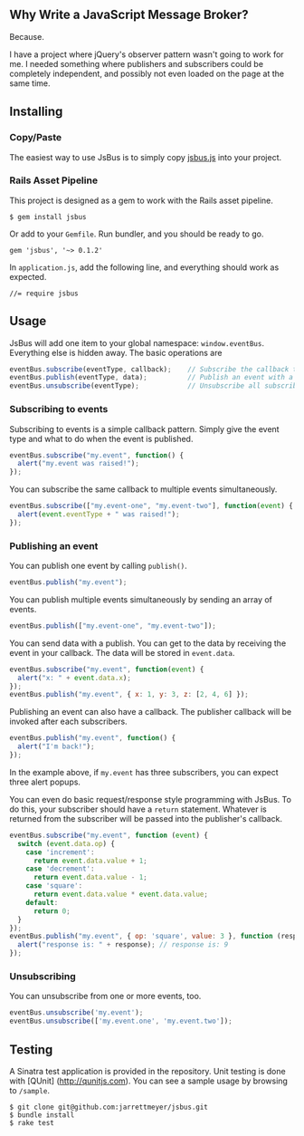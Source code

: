 ## Why Write a JavaScript Message Broker?

Because.

I have a project where jQuery's observer pattern wasn't going to work for me. I needed something where publishers and subscribers could be completely independent, and possibly not even loaded on the page at the same time.

## Installing

### Copy/Paste

The easiest way to use JsBus is to simply copy [jsbus.js](https://github.com/jarrettmeyer/jsbus/blob/master/vendor/assets/javascripts/jsbus.js) into your project.

### Rails Asset Pipeline

This project is designed as a gem to work with the Rails asset pipeline.

```
$ gem install jsbus
```

Or add to your `Gemfile`. Run bundler, and you should be ready to go.

```
gem 'jsbus', '~> 0.1.2'
```

In `application.js`, add the following line, and everything should work as expected.

```
//= require jsbus
```

## Usage

JsBus will add one item to your global namespace: `window.eventBus`. Everything else is hidden away. The basic operations are

```javascript
eventBus.subscribe(eventType, callback);    // Subscribe the callback to the event type.
eventBus.publish(eventType, data);          // Publish an event with a type (optionally with data).
eventBus.unsubscribe(eventType);            // Unsubscribe all subscribers with the event type.
```

### Subscribing to events

Subscribing to events is a simple callback pattern. Simply give the event type and what to do
when the event is published.

```javascript
eventBus.subscribe("my.event", function() {
  alert("my.event was raised!");
});
```

You can subscribe the same callback to multiple events simultaneously.

```javascript
eventBus.subscribe(["my.event-one", "my.event-two"], function(event) {
  alert(event.eventType + " was raised!");
});
```

### Publishing an event

You can publish one event by calling `publish()`.

```javascript
eventBus.publish("my.event");
```

You can publish multiple events simultaneously by sending an array of events.

```javascript
eventBus.publish(["my.event-one", "my.event-two"]);
```

You can send data with a publish. You can get to the data by receiving the event in your callback. The data will be stored in `event.data`.

```javascript
eventBus.subscribe("my.event", function(event) {
  alert("x: " + event.data.x);
});
eventBus.publish("my.event", { x: 1, y: 3, z: [2, 4, 6] });
```

Publishing an event can also have a callback. The publisher callback will be invoked after each subscribers.

```javascript
eventBus.publish("my.event", function() {
  alert("I'm back!");
});
```
In the example above, if `my.event` has three subscribers, you can expect three alert popups.

You can even do basic request/response style programming with JsBus. To do this, your subscriber should have a `return` statement. Whatever is returned from the subscriber will be passed into the publisher's callback.

```javascript
eventBus.subscribe("my.event", function (event) {
  switch (event.data.op) {
    case 'increment':
      return event.data.value + 1;
    case 'decrement':
      return event.data.value - 1;
    case 'square':
      return event.data.value * event.data.value;
    default:
      return 0;
  }
});
eventBus.publish("my.event", { op: 'square', value: 3 }, function (response) {
  alert("response is: " + response); // response is: 9
});
```

### Unsubscribing

You can unsubscribe from one or more events, too.

```javascript
eventBus.unsubscribe('my.event');
eventBus.unsubscribe(['my.event.one', 'my.event.two']);
```

## Testing

A Sinatra test application is provided in the repository. Unit testing is done with [QUnit]
(http://qunitjs.com). You can see a sample usage by browsing to `/sample`.

```
$ git clone git@github.com:jarrettmeyer/jsbus.git
$ bundle install
$ rake test
```
